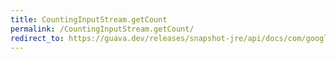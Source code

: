 ```yaml
---
title: CountingInputStream.getCount
permalink: /CountingInputStream.getCount/
redirect_to: https://guava.dev/releases/snapshot-jre/api/docs/com/google/common/io/CountingInputStream.html#getCount--
---
```

